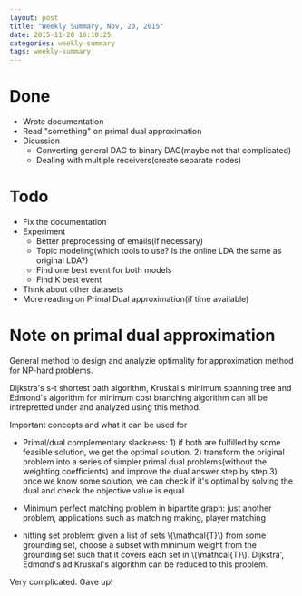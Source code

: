 ```yaml
---
layout: post
title: "Weekly Summary, Nov, 20, 2015"
date: 2015-11-20 16:10:25
categories: weekly-summary
tags: weekly-summary
---
```




# Done

- Wrote documentation
- Read "something" on primal dual approximation
- Dicussion
  - Converting general DAG to binary DAG(maybe not that complicated)
  - Dealing with multiple receivers(create separate nodes)


# Todo

- Fix the documentation
- Experiment
  - Better preprocessing of emails(if necessary)
  - Topic modeling(which tools to use? Is the online LDA the same as original LDA?)
  - Find one best event for both models
  - Find K best event
- Think about other datasets
- More reading on Primal Dual approximation(if time available)

  
# Note on primal dual approximation

General method to design and analyzie optimality for approximation method for NP-hard problems.

Dijkstra's s-t shortest path algorithm, Kruskal's minimum spanning tree and Edmond's algorithm for minimum cost branching algorithm can all be intrepretted under and analyzed using this method.

Important concepts and what it can be used for

- Primal/dual complementary slackness: 1) if both are fulfilled by some feasible solution, we get the optimal solution. 2) transform the original problem into a series of simpler primal dual problems(without the weighting coefficients) and improve the dual answer step by step 3) once we know some solution, we can check if it's optimal by solving the dual and check the objective value is equal
- Minimum perfect matching problem in bipartite graph: just another problem, applications such as matching making, player matching

- hitting set problem: given a list of sets \\(\mathcal{T}\\) from some grounding set, choose a subset with minimum weight from the grounding set such that it covers each set in \\(\mathcal{T}\\). Dijkstra', Edmond's ad Kruskal's algorithm can be reduced to this problem.

Very complicated. Gave up!




